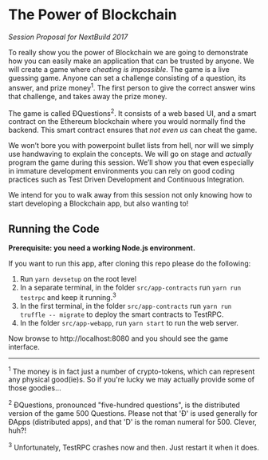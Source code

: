 The Power of Blockchain
=======================
*Session Proposal for NextBuild 2017*

To really show you the power of Blockchain we are going to demonstrate how you can easily make an application that can be trusted by anyone. We will create a game where *cheating is impossible*. The game is a live guessing game. Anyone can set a challenge consisting of a question, its answer, and prize money<sup>1</sup>. The first person to give the correct answer wins that challenge, and takes away the prize money.

The game is called ÐQuestions<sup>2</sup>. It consists of a web based UI, and a smart contract on the Ethereum blockchain where you would normally find the backend. This smart contract ensures that *not even us* can cheat the game.

We won’t bore you with powerpoint bullet lists from hell, nor will we simply use handwaving to explain the concepts. We will go on stage and *actually* program the game during this session. We’ll show you that ~~even~~ especially in immature development environments you can rely on good coding practices such as Test Driven Development and Continuous Integration.

We intend for you to walk away from this session not only knowing how to start developing a Blockchain app, but also wanting to!

Running the Code
----------------

**Prerequisite: you need a working Node.js environment.**

If you want to run this app, after cloning this repo please do the following:

1. Run `yarn devsetup` on the root level
2. In a separate terminal, in the folder `src/app-contracts` run `yarn run testrpc` and keep it running.<sup>3</sup>
3. In the first terminal, in the folder `src/app-contracts` run `yarn run truffle -- migrate` to deploy the smart contracts to TestRPC.
4. In the folder `src/app-webapp`, run `yarn start` to run the web server.

Now browse to http://localhost:8080 and you should see the game interface.

<hr />
<sup>1</sup> The money is in fact just a number of crypto-tokens, which can represent any physical good(ie)s. So if you're lucky we may actually provide some of those goodies...

<sup>2</sup> ÐQuestions, pronounced "five-hundred questions", is the distributed version of the game 500 Questions. Please not that 'Ð' is used generally for ÐApps (distributed apps), and that 'D' is the roman numeral for 500. Clever, huh?!

<sup>3</sup> Unfortunately, TestRPC crashes now and then. Just restart it when it does.